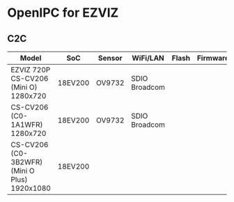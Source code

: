 # OpenIPC for EZVIZ



## C2C
| Model | SoC | Sensor | WiFi/LAN | Flash | Firmware | Additional |
| --- | --- | --- | --- | --- | --- | --- | 
| EZVIZ 720P CS-CV206 (Mini O) 1280x720 | 18EV200 | OV9732 | SDIO Broadcom |  |  |  |
| CS-CV206 (C0-1A1WFR) 1280x720 | 18EV200 | OV9732 | SDIO Broadcom |  |  |  |
| CS-CV206 (C0-3B2WFR) (Mini O Plus) 1920x1080 | 18EV200 |  |  |  |  |  |
